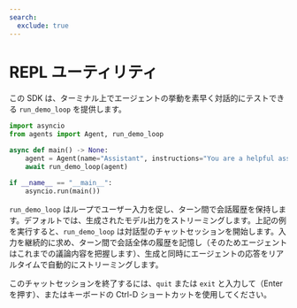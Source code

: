```yaml
---
search:
  exclude: true
---
```

# REPL ユーティリティ

この SDK は、ターミナル上でエージェントの挙動を素早く対話的にテストできる `run_demo_loop` を提供します。

```python
import asyncio
from agents import Agent, run_demo_loop

async def main() -> None:
    agent = Agent(name="Assistant", instructions="You are a helpful assistant.")
    await run_demo_loop(agent)

if __name__ == "__main__":
    asyncio.run(main())
```

`run_demo_loop` はループでユーザー入力を促し、ターン間で会話履歴を保持します。デフォルトでは、生成されたモデル出力をストリーミングします。上記の例を実行すると、`run_demo_loop` は対話型のチャットセッションを開始します。入力を継続的に求め、ターン間で会話全体の履歴を記憶し（そのためエージェントはこれまでの議論内容を把握します）、生成と同時にエージェントの応答をリアルタイムで自動的にストリーミングします。

このチャットセッションを終了するには、`quit` または `exit` と入力して（Enter を押す）、またはキーボードの Ctrl-D ショートカットを使用してください。